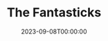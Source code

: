 ---
title: The Fantasticks
date: 2023-09-08T00:00:00
opening_date: 1964-05-29
closing_date: 1964-06-06
layout: productions
program:
Theatre: Theatre Jacksonville
Venue: Little Theatre
cast:
- The Narrator: Larry Dorminy
- The Girl: Mary Sidney
- The Boy: David Lang
- The Girl's Father: Paul Galloway
- The Boy's Father: William Scott Thornton
- The Old Actor: Ernest Goldsmith
- The Man Who Dies: Ed Poole
- The Mute: John Skye
crew:
- Director: George Ballis
- Technical Director: Chase Ambler
- Musical Director: Rosalind MacEnulty
- Stage Manager:
  - A. Ira Fink
  - Thelma Baker
- Lighting:
  - Chase Ambler
  - Peggy Miller
- Costumes: Ed Poole
- Properties:
  - Ed Poole
  - Gladys Dale
  - Ruth Glezen
  - Beverly Fink
  - Esther Barnes
- Make-up:
  - Sallie Gibbs
  - Bunni Thornhill
  - Ellen Black
  - Ed Heist, Jr.
- Set Consultant: Chase Ambler
- Set Crew:
  - Ernest Goldsmith
  - Tim McManus
  - Gladys Dale
  - Peggy Miller
  - Don McIntire
orchestra:
- Piano: Rosalind MacEnulty
- Drums: John Wolters
---